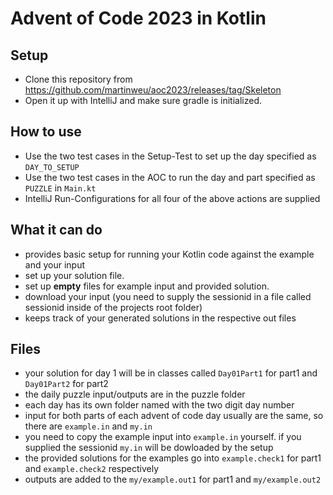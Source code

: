 # Advent of Code 2023 in Kotlin
## Setup
- Clone this repository from https://github.com/martinweu/aoc2023/releases/tag/Skeleton 
- Open it up with IntelliJ and make sure gradle is initialized.

## How to use
- Use the two test cases in the Setup-Test to set up the day specified as `DAY_TO_SETUP`
- Use the two test cases in the AOC to run the day and part specified as `PUZZLE` in `Main.kt`
- IntelliJ Run-Configurations for all four of the above actions are supplied

## What it can do
- provides basic setup for running your Kotlin code against the example and your input
- set up your solution file.
- set up **empty** files for example input and provided solution. 
- download your input (you need to supply the sessionid in a file called sessionid inside of the projects root folder)
- keeps track of your generated solutions in the respective out files

## Files
- your solution for day 1 will be in classes called `Day01Part1` for part1 and `Day01Part2` for part2 
- the daily puzzle input/outputs are in the puzzle folder
- each day has its own folder named with the two digit day number
- input for both parts of each advent of code day usually are the same, so there are `example.in` and `my.in`
- you need to copy the example input into `example.in` yourself. if you supplied the sessionid `my.in` will be dowloaded by the setup
- the provided solutions for the examples go into `example.check1` for part1 and `example.check2` respectively
- outputs are added to the `my/example.out1` for part1 and `my/example.out2`

